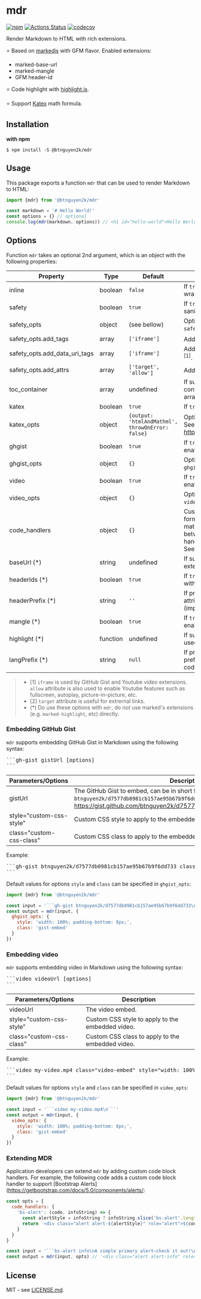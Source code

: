 # mdr

[![npm](https://badgen.net/npm/v/@btnguyen2k/mdr)](https://www.npmjs.com/package/@btnguyen2k/mdr)
[![Actions Status](https://github.com/btnguyen2k/js-mdr/actions/workflows/ci.yaml/badge.svg)](https://github.com/btnguyen2k/js-mdr/actions)
[![codecov](https://codecov.io/gh/btnguyen2k/js-mdr/branch/main/graph/badge.svg)](https://codecov.io/gh/btnguyen2k/js-mdr)

Render Markdown to HTML with rich extensions.

⭐ Based on [markedjs](https://marked.js.org/) with GFM flavor. Enabled extensions:
- marked-base-url
- marked-mangle
- GFM header-id

⭐ Code highlight with [highlight.js](https://highlightjs.org/).

⭐ Support [Katex](https://katex.org/) math formula.

## Installation

**with npm**

```shell
$ npm install -S @btnguyen2k/mdr
```

## Usage

This package exports a function `mdr` that can be used to render Markdown to HTML:

```javascript
import {mdr} from '@btnguyen2k/mdr'

const markdown = '# Hello World!'
const options = {} // optional
console.log(mdr(markdown, options)) // <h1 id="hello-world">Hello World!</h1>
```

## Options

Function `mdr` takes an optional 2nd argument, which is an object with the following properties:

| Property                      | Type     | Default                                          | Description                                                                                                                                                                           |
|-------------------------------|----------|--------------------------------------------------|---------------------------------------------------------------------------------------------------------------------------------------------------------------------------------------|
| inline                        | boolean  | `false`                                          | If `true`, the output HTML will _not_ be wrapped in `<p>` tag.                                                                                                                        |
| safety                        | boolean  | `true`                                           | If `true`, the output HTML will be sanitized using DOMPurify.                                                                                                                         |
| safety_opts                   | object   | (see bellow)                                     | Options for DOMPurify if `safety=true`.                                                                                                                                               |
| safety_opts.add_tags          | array    | `['iframe']`                                     | Additional tags to allow <sup>[1]</sup>.                                                                                                                                              |
| safety_opts.add_data_uri_tags | array    | `['iframe']`                                     | Additional tags to allow data URI <sup>[1]</sup>.                                                                                                                                     |
| safety_opts.add_attrs         | array    | `['target', 'allow']`                            | Additional attributes to allow <sup>[1][2]</sup>.                                                                                                                                     |
| toc_container                 | array    | undefined                                        | If supplied, the generated table of content will be pushed to this array.                                                                                                             |
| katex                         | boolean  | `true`                                           | If `true`, KaTeX support is enabled.                                                                                                                                                  |
| katex_opts                    | object   | `{output: 'htmlAndMathml', throwOnError: false}` | Options for KaTeX if `katex=true`. See see https://katex.org/docs/options.html                                                                                                        |
| ghgist                        | boolean  | `true`                                           | If `true`, GitHub Gist support is enabled.                                                                                                                                            |
| ghgist_opts                   | object   | `{}`                                             | Options for GitHub Gist if `ghgist=true`. See below for details.                                                                                                                      |
| video                         | boolean  | `true`                                           | If `true`, video embedding is enabled.                                                                                                                                                |
| video_opts                    | object   | `{}`                                             | Options for video embedding if `video=true`. See below for details.                                                                                                                   |
| code_handlers                 | object   | `{}`                                             | Custom code block handlers, in format `{code_id: handler}`. If matched, the code enclosed between ```code_id and ``` will be handled by the specified handler. See below for details. |
| baseUrl (*)                   | string   | undefined                                        | If supplied, `marked-base-url` extension is enabled.                                                                                                                                  |
| headerIds (*)                 | boolean  | `true`                                           | If `true`, headings are generated with id attribute.                                                                                                                                  |
| headerPrefix (*)              | string   | `''`                                             | If present, values of generated id attributes are prefixed by this value (imply `headingIds=true`).                                                                                   |
| mangle (*)                    | boolean  | `true`                                           | If `true`, `marked-mangle` extension is enabled.                                                                                                                                      |
| highlight (*)                 | function | undefined                                        | If supplied, `highlight` function is used to highlight source code.                                                                                                                   |
| langPrefix (*)                | string   | `null`                                           | If present, `langPrefix` is used to prefix language name in generated code block.                                                                                                     |

> - [1] `iframe` is used by GitHub Gist and Youtube video extensions. `allow` attribute is also used to enable Youtube features such as fullscreen, autoplay, picture-in-picture, etc.
> - [2] `target` attribute is useful for extrernal links.
> - (*) Do use these options with `mdr`, do _not_ use marked's extensions (e.g. `marked-highlight`, etc) directly.

### Embedding GitHub Gist

`mdr` supports embedding GitHub Gist in Markdown using the following syntax:

<pre>
```gh-gist gistUrl [options]
```
</pre>

| Parameters/Options       | Description                                                                                                                                                                                 |
|--------------------------|---------------------------------------------------------------------------------------------------------------------------------------------------------------------------------------------|
| gistUrl                  | The GitHub Gist to embed, can be in short form (e.g. `btnguyen2k/d7577db0981cb157ae95b67b9f6dd733`) or full URL (e.g. https://gist.github.com/btnguyen2k/d7577db0981cb157ae95b67b9f6dd733). |
| style="custom-css-style" | Custom CSS style to apply to the embedded Gist.                                                                                                                                             |
| class="custom-css-class" | Custom CSS class to apply to the embedded Gist.                                                                                                                                             |

Example:

<pre>
```gh-gist btnguyen2k/d7577db0981cb157ae95b67b9f6dd733 class="gist-embed" style="width: 100%; padding-bottom: 8px;"
```
</pre>

Default values for options `style` and `class` can be specified in `ghgist_opts`:

```javascript
import {mdr} from '@btnguyen2k/mdr'

const input = '```gh-gist btnguyen2k/d7577db0981cb157ae95b67b9f6dd733\n```'
const output = mdr(input, {
  ghgist_opts: {
    style: 'width: 100%; padding-bottom: 8px;',
    class: 'gist-embed'
  }
})
```

### Embedding video

`mdr` supports embedding video in Markdown using the following syntax:

<pre>
```video videoUrl [options]
```
</pre>

| Parameters/Options       | Description                                      |
|--------------------------|--------------------------------------------------|
| videoUrl                 | The video embed.                                 |
| style="custom-css-style" | Custom CSS style to apply to the embedded video. |
| class="custom-css-class" | Custom CSS class to apply to the embedded video. |

Example:

<pre>
```video my-video.mp4 class="video-embed" style="width: 100%; padding-bottom: 8px;"
```
</pre>

Default values for options `style` and `class` can be specified in `video_opts`:

```javascript
import {mdr} from '@btnguyen2k/mdr'

const input = '```video my-video.mp4\n```'
const output = mdr(input, {
  video_opts: {
    style: 'width: 100%; padding-bottom: 8px;',
    class: 'gist-embed'
  }
})
```

### Extending MDR

Application developers can extend `mdr` by adding custom code block handlers. For example, the following code adds a custom code block handler to support [Bootstrap Alerts](https://getbootstrap.com/docs/5.0/components/alerts/:

```javascript
const opts = {
  code_handlers: {
    'bs-alert': (code, infoString) => {
      const alertStyle = infoString ? infoString.slice('bs-alert'.length).trim() : 'primary'
      return `<div class="alert alert-${alertStyle}" role="alert">${code}</div>`
    }
  }
}

const input = '```bs-alert info\nA simple primary alert—check it out!\n```'
const output = mdr(input, opts) // '<div class="alert alert-info" role="alert">A simple primary alert—check it out!</div>'
```

## License

MIT - see [LICENSE.md](LICENSE.md).
